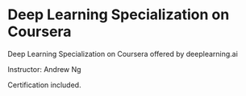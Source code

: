 # Deep Learning Specialization on Coursera

Deep Learning Specialization on Coursera offered by deeplearning.ai

Instructor: Andrew Ng

Certification included.
